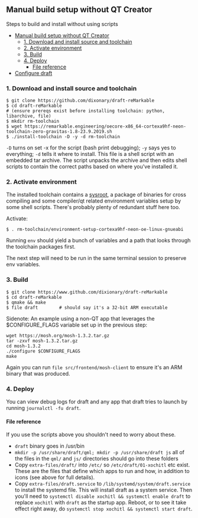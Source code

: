 ## Manual build setup without QT Creator

Steps to build and install without using scripts

- [Manual build setup without QT Creator](#manual-build-setup-without-qt-creator)
  * [1. Download and install source and toolchain](#1-download-and-install-source-and-toolchain)
  * [2. Activate environment](#2-activate-environment)
  * [3. Build](#3-build)
  * [4. Deploy](#4-deploy)
    + [File reference](#file-reference)
- [Configure draft](#configure-draft)

### 1. Download and install source and toolchain

```
$ git clone https://github.com/dixonary/draft-reMarkable
$ cd draft-reMarkable
# (ensure prereqs exist before installing toolchain: python, libarchive, file)
$ mkdir rm-toolchain
$ wget https://remarkable.engineering/oecore-x86_64-cortexa9hf-neon-toolchain-zero-gravitas-1.8-23.9.2019.sh
$ ./install-toolchain -D -y -d rm-toolchain
```
`-D` turns on set -x for the script (bash print debugging); `-y` says yes to everything; `-d` tells it where to install.
This file is a shell script with an embedded tar archive.  The script unpacks the archive and then edits shell scripts to contain the correct paths based on where you've installed it.


### 2. Activate environment

The installed toolchain contains a [sysroot](https://doc.qt.io/qt-5/configure-linux-device.html), a package of binaries for cross compiling and some compiler/qt related environment variables setup by some shell scripts. There's probably plenty of redundant stuff here too.

Activate:

```
$ . rm-toolchain/environment-setup-cortexa9hf-neon-oe-linux-gnueabi
```

Running `env` should yield a bunch of variables and a path that looks through the toolchain packages first. 

The next step will need to be run in the same terminal session to preserve env variables.

### 3. Build

```
$ git clone https://www.github.com/dixionary/draft-reMarkable
$ cd draft-reMarkable
$ qmake && make
$ file draft        # should say it's a 32-bit ARM executable
```

Sidenote: An example using a non-QT app that leverages the $CONFIGURE_FLAGS variable set up in the previous step:
```
wget https://mosh.org/mosh-1.3.2.tar.gz
tar -zxvf mosh-1.3.2.tar.gz
cd mosh-1.3.2
./configure $CONFIGURE_FLAGS
make
```
Again you can run `file src/frontend/mosh-client` to ensure it's an ARM binary that was produced.

### 4. Deploy

You can view debug logs for draft and any app that draft tries to launch by running `journalctl -fu draft`.

#### File reference
If you use the scripts above you shouldn't need to worry about these.
* `draft` binary goes in /usr/bin
* `mkdir -p /usr/share/draft/qml; mkdir -p /usr/share/draft js` all of the files in the `qml/` and `js/` directories should go into these folders
* Copy `extra-files/draft/` into `/etc/` so `/etc/draft/01-xochitl` etc exist. These are the files that define which apps to run and how, in addition to icons (see above for full details).
* Copy `extra-files/draft.service` to `/lib/systemd/system/draft.service` to install the systemd file. This will install
  draft as a system service. Then you'll need to `systemctl disable xochitl && systemctl enable draft` to replace
`xochitl` with `draft` as the startup app. Reboot, or to see it take effect right away, do `systemctl stop xochitl && systemctl start draft`.

